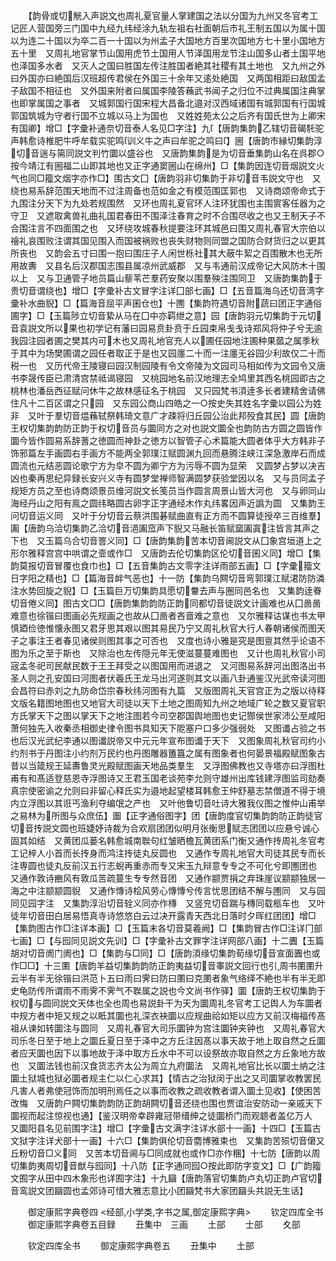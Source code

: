 <!-- { "loadSidebar": true } -->
　　【韵骨或切觥入声説文也周礼夏官量人掌建国之法以分国为九州又冬官考工记匠人营国旁三门国中九经九纬经涂九轨左祖右社面朝后市礼王制五国以为属十国以为连二十国以为卒二百一十国以为州孟子大国地方百里次国地方七十里小国地方五十里　又周礼地官掌节山国用虎节土国用人节泽国用龙节注山国多山者土国平地也泽国多水者　又灭人之国曰胜国左传注胜国者絶其社稷有其土地也　又九州之外曰外国亦曰絶国后汉班超传君侯在外国三十余年又逺处絶国　又两国相距曰敌国孟子敌国不相征也　又外国来附者曰属国李陵答蘓武书闻子之归位不过典属国注典掌也即掌属国之事者　又城郭国行国宋程大昌备北邉对汉西域诸国有城郭国有行国城郭国筑城为守者行国不立城以马上为国也　又姓姓苑太公之后齐有国氏世为上卿宋有国卿】增□【字彚补通奈切音泰人名见□字注】九【唐韵集韵乙辖切音碣馲驼声韩愈诗椎肥牛呼牟载实驼鸣训义牛之声曰牟驼之鸣曰】圌【唐韵市縁切集韵淳切音遄与篅同説文判竹圜以盛谷也　又唐韵集韵是为切音垂集韵山名在呉郡○按今靖江有圌福二山即其地也又正字通窦圌山在绵州】□【集韵因连切音烟説文火气也同□籀文烟字亦作□】围古文囗【唐韵羽非切集韵于非切音韦説文守也　又绕也易系辞范围天地而不过注周备也范如金之有模范围匡郭也　又诗商颂帝命式于九围注分天下为九处若规围然　又环也周礼夏官环人注环犹围也主围賔客任器为之守卫　又遮取禽兽礼曲礼国君春田不围泽注春育之时不合围尽收之也又王制天子不合围注言不四面围之也　又环绕攻城春秋提要注环其城邑曰围又周礼春官大宗伯以禬礼哀围败注谓其国见围入而国被祸败也丧失财物则同盟之国防合财货归之以更其所丧也　又韵会五寸曰围一抱曰围庄子人闲世栎社其大蔽牛絜之百围散木也无所用故夀　又县名后汉郡国志围县属凉州武威郡　又与韦通前汉成帝记大风防木十围以上　又与卫通管子地员篇山藜苇芒羣药安聚以围羣殃注围同卫　又唐韵集韵于贵切音谓绕也】增□【字彚补古文冒字注详囗部七画】□【五音篇海乌还切音湾字彚补水曲貎】□【篇海音屈平声囷仓也】十圑【集韵符遇切音附蔬曰团正字通俗圃字】□【玉篇陟立切音絷从马在囗中亦羁绁之意】园【唐韵羽元切集韵于元切音袁説文所以果也初学记有藩曰园易贲卦贲于丘园束帛戋戋诗郑风将仲子兮无逾我园注园者圃之樊其内可木也又周礼地官充人以圃任园地注圃种果蓏之属季秋于其中为场樊圃谓之园任者取正于是也又园廛二十而一注廛无谷园少利故仅二十而税一也　又历代帝王陵寝曰园汉制园陵有令文帝陵为文园司马相如传为文园令又唐书李晟传臣已肃清宫禁祗谒寝园　又桃园地名前汉地理志全鸠里其西名桃园即古之桃林也潘岳西征赋问休牛之故林感征名于桃园　又只园梵书湏逹多长者建精舍请佛住凡十二百区谓之只园　又东园公商山四皓之一○按史失其姓名字彚以园公为姓非　又叶于羣切音煴蘓轼祭韩琦文意广才疎将归丘园公治此邦殁食其民】圆【唐韵王权切集韵韵防正韵于权切音员与圜同方之对也説文圜全也韵防古方圆之圆皆作圜今皆作圆易系辞蓍之徳圆而神卦之徳方以智管子心术篇能大圆者体乎大方韩非子饰邪篇左手画圆右手画方不能两全郭璞江赋圆渊九回而悬腾注峡江深急激岸石而成圆流也元结恶圆论歌宁方为皁不圆为卿宁方为污辱不圆为显荣　又圆梦占梦以决吉凶也秦再思纪异録长安兴义寺有圆梦堂禅师智满圆梦获验堂因以名　又与员同孟子规矩方员之至也诗商颂景员维河説文长笺员当作圆言周景山皆大河也　又与卵同山海经丹山之阳有鳯之圆纬略圆古卵字正字通经木作丸纬畧因声近譌为圆　又集韵王问切音运义同　又叶于分切音云蔡洪围碁赋曲直有正方而不圆算徒授卒三百维羣】圔【唐韵乌洽切集韵乙洽切音浥圔窊声下貎又马融长笛赋窳圔寘注皆言其声之下也　又玉篇乌合切音罯义同】□【唐韵集韵苦本切音阃説文从囗象宫垣道上之形尔雅释宫宫中哄谓之壸或作□　又唐韵去伦切集韵区伦切音囷义同】增□【集韵莫报切音冒覆也食巾也】□【五音集韵古文零字注详雨部五画】□【字彚籀文日字阳之精也】□【篇海音衅气恶也】十一防【集韵乌闗切音弯郭璞江赋涒防防潾注水势回旋之貎】□【玉篇巨万切集韵具愿切韏去声与圈同邑名也　又集韵逹眷切音倦义同】图古文□□【唐韵集韵韵防正韵同都切音徒説文计画难也从囗啚啚难意也徐锴曰图画必先规画之也故从囗啚者吝啬难之意也　又尔雅释诂谋也书太甲慎廼俭徳惟懐永图又君牙思其艰以图其易民乃宁又周礼秋官大行人春朝诸侯而图天子之事注王者春见诸侯则图其事之可否也　又度也诗小雅是究是图亶其然乎论语不图为乐之至于斯也　又除治也左传隠元年无使滋蔓蔓难图也　又计也周礼秋官小司宼孟冬祀司民献民数于王王拜受之以图国用而进退之　又河图易系辞河出图洛出书圣人则之孔安国曰河图者伏羲氏王龙马出河遂则其文以画八卦通鉴汉光武帝读河图会昌符曰赤刘之九防命岱宗春秋纬河图有九篇　又版图周礼天官宫正为之版以待释文版名籍图地图也又地官大司徒以天下土地之图周知九州之地域广轮之数又夏官职方氏掌天下之图以掌天下之地注图若今司空郡国舆地图也史记酂侯世家沛公至咸阳萧何独先入收秦丞相御史律令图书具知天下阸塞户口多少强弱处　又图谶占验之书也后汉光武纪李通以图谶説帝又中元元年宣布图谶于天下　又图象周礼秋官司约小约剂书于丹图注小约剂万民约也丹图雕器簠簋之属有图象者也何晏景福殿赋图象古昔以当箴规王延夀鲁灵光殿赋图画天地品类羣生　又浮图佛教也又寺塔亦曰浮图杜甫有和髙适登慈恩寺浮图诗又王君玉国老谈苑李允则守雄州出库钱建浮图监司劾奏真宗使密谕之允则曰非留心释氏实为邉地起望楼耳韩愈王仲舒墓志禁僧道不得于境内立浮图以其诳丐渔利夺编氓之产也　又叶他鲁切音吐诗大雅我仪图之惟仲山甫举之易林为所图与众庶伍】圗【正字通俗图字】团【唐韵度官切集韵韵防正韵徒官切音抟説文圆也班婕妤诗裁为合欢扇团团似明月张衡思赋志团团以应悬兮诚心固其如结　又黄团瓜蒌名韩愈城南聫句红皱晒檐瓦黄团系门衡又通作抟周礼冬官考工记梓人小首而长抟身而鸿注抟徒丸反圆也　又通作专周礼地官大司徒其民专而长注専圆也徒丸反前汉五行志蜺再重赤而专又宋玉九辩意专专之不可化兮即圑团也　又通作敦诗豳风有敦瓜苦疏蔓生专专然音团　又通作颛贾捐之弃珠崖议颛颛独居一海之中注颛颛圆貎　又通作慱诗桧风劳心慱慱兮传言忧思团结不解与圑同　又与园同见园字注　又集韵淳沿切音辁义同亦作槫　又竖兖切音踹与槫同载柩车也　又叶徒年切音田白居易悟真寺诗悠悠白云过决开露青天西北日落时夕晖红团团】增□【集韵图古作□注详本画】□【玉篇末各切音莫羲阙】□【集韵冒古作□注详冂部七画】□【与囮同见説文先训】□【字彚补古文罪字注详网部八画】十二圚【玉篇胡对切音阓门阓也】□【集韵与□同】□【唐韵湏缘切集韵荀缘切音宣面圚也或作□□】十三圛【唐韵羊益切集韵韵防正韵夷益切音睾説文回行也引周书圛圛升云半有半无徐锴曰洪范卜五曰雨曰霁曰防曰圛曰克圛者象气络绎不絶也半有半无即史龟防传所谓雨不雨霁不霁气不聫属之説也今文尚书作驿】圜【唐韵王权切集韵于权切与圆同説文天体也全也周也易説卦干为天为圜周礼冬官考工记舆人为车圜者中规方者中矩又规之以眡其圜也礼深衣袂圜以应规曲祫如矩以应方又前汉梅福传髙祖从谏如转圜注与圆同　又周礼春官大司乐圜钟为宫注圜钟夹钟也　又周礼春官大司乐冬日至于地上之圜丘夏日至于泽中之方丘注因髙以事天故于地上取自然之丘圜者应天圜也因下以事地故于泽中取方丘水中不可以设祭故亦取自然之方丘象地方故也　又圜法钱也前汉食货志齐太公为周立九府圜法　又周礼地官比长以圜土纳之注圜土狱城也狱必圜者规主仁以仁心求其】【情古之治狱闵于出之又司圜掌收教罢民凡害人者弗使冠饰而加明刑焉任之以事而收教之疏收教者谓入圜土见收】【使困苦改悔　又唐韵户闗切集韵韵防正韵胡闗切音还绕也围也贾谊治安防动一亲戚天下圜视而起注惊视也通】【鉴汉明帝幸辟雍冠带缙绅之徒圜桥门而观聼者盖亿万人　又圜阳县名见前围字注】增□【字彚古文满字注详水部十一画】十四□【玉篇古文狱字注详犬部十一画】十六□【集韵俱伦切音麕博雅束也　又集韵苦殒切音僒又丘粉切音□义同　又苦本切音阃与□同成就也或作□亦作稛】十七防【唐韵以周切集韵夷周切音猷与囮同】十八防【正字通同囮○按此即防字变文】□【广韵籀文囿字从田中四木象形也详囿字注】十九圝【唐韵落官切集韵卢丸切正韵卢官切音鸾説文团圝圆也孟郊诗可惜大雅志意比小团圝梵书大家团圝头共説无生话】






　　御定康熙字典卷四
<经部,小学类,字书之属,御定康熙字典>
　　钦定四库全书
　　御定康熙字典卷五目録
　　丑集中　三画
　　土部
　　士部
　　夊部










　　钦定四库全书
　　御定康熙字典卷五
　　丑集中
　　土部
